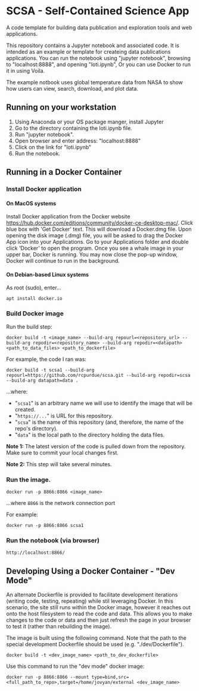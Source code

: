 # SCSA - Self-Contained Science App
A code template for building data publication and exploration tools and web applications.

This repository contains a Jupyter notebook and associated code. It is intended as an example or template for createing data publications applications. You can run the notebook using "jupyter notebook", browsing to "localhost:8888", and opening "loti.ipynb", Or you can use Docker to run it in using Voila.

The example notbook uses global temperature data from NASA to show how users can view, search, download, and plot data.

## Running on your workstation

1. Using Anaconda or your OS package manger, install Jupyter
2. Go to the directory containing the loti.ipynb file.
3. Run "jupyter notebook".
4. Open browser and enter address: "localhost:8888"
5. Click on the link for "loti.ipynb"
6. Run the notebook.  

## Running in a Docker Container

### Install Docker application

#### On MacOS systems
Install Docker application from the Docker website https://hub.docker.com/editions/community/docker-ce-desktop-mac/. Click blue box with 'Get Docker' text. This will download a Docker.dmg file. Upon opening the disk image (.dmg) file, you will be asked to drag the Docker App icon into your Applications.
Go to your Applications folder and double click 'Docker' to open the program. Once you see a whale image in your upper bar, Docker is running. You may now close the pop-up window, Docker will continue to run in the background.

#### On Debian-based Linux systems
As root (sudo), enter...
```
apt install docker.io
```

### Build Docker image

Run the build step:

```
docker build -t <image_name> --build-arg repourl=<repository_url> --build-arg repodir=<repository_name> --build-arg repodir=<datapath> <path_to_data_files> <path_to_dockerfile>
```

For example, the code I ran was:

```
docker build -t scsa1 --build-arg repourl=https://github.com/rcpurdue/scsa.git --build-arg repodir=scsa --build-arg datapath=data .
```
...where:

 -  "`scsa1`" is an arbitrary name we will use to identify the image that will be created.
 -  "`https://...`" is URL for this repository.
 -  "`scsa`" is the name of this repository (and, therefore, the name of the repo's directory).
 -  "`data`" is the local path to the directory holding the data files.

**Note 1:** The latest version of the code is pulled down from the repository. Make sure to commit your local changes first.

**Note 2:** This step will take several minutes.

### Run the image.
```
docker run -p 8866:8866 <image_name>
```

...where `8866` is the network connection port

For example:

```
docker run -p 8866:8866 scsa1

```

### Run the notebook (via browser)

```
http://localhost:8866/
```

## Developing Using a Docker Container - "Dev Mode"

An alternate Dockerfile is provided to facilitate development iterations (writing code, testing, repeating) while stil leveraging Docker.
In this scenario, the site still runs within the Docker image, however it reaches out onto the host filesystem to read the code and data.
This allows you to make changes to the code or data and then just refresh the page in your browser to test it (rather than rebuilding the image).

The image is built using the following command. Note that the path to the special development Dockerfile should be used (e.g. "./dev/Dockerfile").

```
docker build -t <dev_image_name> <path_to_dev_dockerfile>
```

Use this command to run the "dev mode" docker image:

```
docker run -p 8866:8866 --mount type=bind,src=<full_path_to_repo>,target=/home/jovyan/external <dev_image_name>
```



